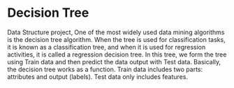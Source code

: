 # Decision Tree
Data Structure project, 
One of the most widely used data mining algorithms is the decision tree algorithm. When the tree is used for classification tasks, it is known as a classification tree, and when it is used for regression activities, it is called a regression decision tree. In this tree, we form the tree using Train data and then predict the data output with Test data. Basically, the decision tree works as a function. Train data includes two parts: attributes and output (labels). Test data only includes features.
